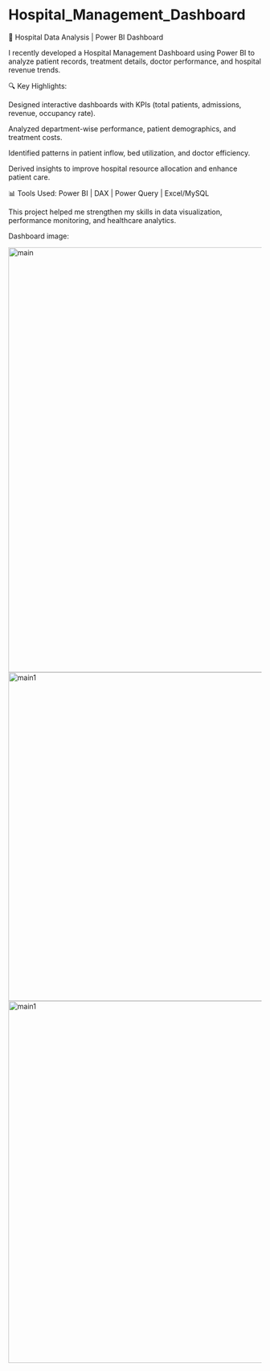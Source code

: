 # Hospital_Management_Dashboard

🏥 Hospital Data Analysis | Power BI Dashboard

I recently developed a Hospital Management Dashboard using Power BI to analyze patient records, treatment details, doctor performance, and hospital revenue trends.


🔍 Key Highlights:

Designed interactive dashboards with KPIs (total patients, admissions, revenue, occupancy rate).

Analyzed department-wise performance, patient demographics, and treatment costs.

Identified patterns in patient inflow, bed utilization, and doctor efficiency.

Derived insights to improve hospital resource allocation and enhance patient care.

📊 Tools Used: Power BI | DAX | Power Query | Excel/MySQL

This project helped me strengthen my skills in data visualization, performance monitoring, and healthcare analytics.

Dashboard image:

<img width="1505" height="844" alt="main" src="https://github.com/user-attachments/assets/cc998fea-d585-4d82-a185-4ae1b6ad83d9" />
<img width="1140" height="653" alt="main1" src="https://github.com/user-attachments/assets/33f38d83-d236-429a-83d3-04a4659751c9" />
<img width="1272" height="719" alt="main1" src="https://github.com/user-attachments/assets/ec162a47-c689-4a22-9ed4-4994ea1d1057" />




